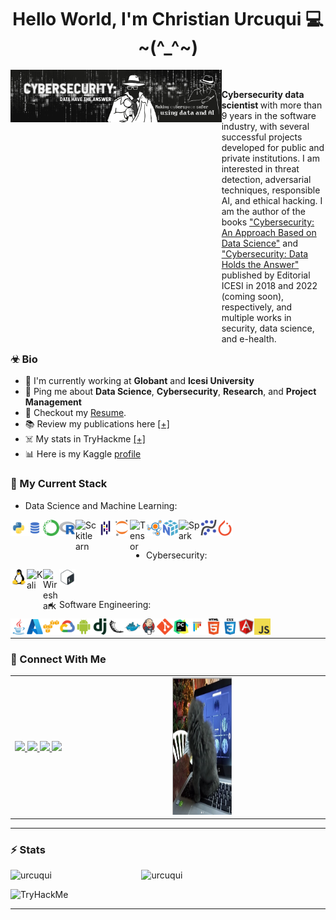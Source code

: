 <h1 align="center"> Hello World, I'm Christian Urcuqui 💻~(^_^~) </h1>

<div id="contentBox" style="margin:0px auto; width:100%">
 
<div id="column3" style="float:left; margin:0;width:67%">
 <img id="mdt_13" src="https://github.com/urcuqui/urcuqui/blob/main/LinkedIn_banner.png?raw=true">
</div>

<div id="column2" style="float:left; margin:0;width:33%;">
   <br>
  <p>
     <b>Cybersecurity data scientist </b> with more than 9 years in the software industry, with several successful projects developed for public and private institutions. I am interested in threat detection, adversarial techniques, responsible AI, and ethical hacking. I am the author of the books <a href="https://www.icesi.edu.co/editorial/ciberseguridad/">"Cybersecurity: An Approach Based on Data Science"</a> and <a href="https://www.icesi.edu.co/editorial/ciberseguridad-datos/">"Cybersecurity: Data Holds the Answer" </a> published by Editorial ICESI in 2018 and 2022 (coming soon), respectively, and multiple works in security, data science, and e-health.
 </p>
</div>
</div>

*** 

### ☣ Bio

- 🏢 I'm currently working at **Globant** and **Icesi University**
- 💬 Ping me about **Data Science**, **Cybersecurity**, **Research**, and **Project Management**
- 📝 Checkout my [Resume](https://www.linkedin.com/in/christianurcuqui/).
- 📚 Review my publications here [[+]](https://scholar.google.es/citations?user=q6dRgYIAAAAJ&hl)
- ☠️ My stats in TryHackme [[+]](https://tryhackme.com/p/urcuqui)
- 📊 Here is my Kaggle [profile](https://www.kaggle.com/xwolf12)

### 🤖 My Current Stack

- Data Science and Machine Learning:

<img align="left" alt="python" width="26px" src="https://raw.githubusercontent.com/github/explore/80688e429a7d4ef2fca1e82350fe8e3517d3494d/topics/python/python.png" />
<img align="left" alt="SQL" width="26px" src="https://raw.githubusercontent.com/github/explore/80688e429a7d4ef2fca1e82350fe8e3517d3494d/topics/sql/sql.png" />
<img align="left" alt="Anaconda" width="26px" src="https://raw.githubusercontent.com/devicons/devicon/master/icons/anaconda/anaconda-original.svg" />
<img align="left" alt="R" width="26px" src="https://raw.githubusercontent.com/devicons/devicon/master/icons/r/r-original.svg" />
<img align="left" alt="Sckitlearn" width="35px" src="https://upload.wikimedia.org/wikipedia/commons/thumb/0/05/Scikit_learn_logo_small.svg/260px-Scikit_learn_logo_small.svg.png?20180808062052" />
<img align="left" alt="Pandas" width="26px" src="https://raw.githubusercontent.com/devicons/devicon/master/icons/pandas/pandas-original.svg" />
<img align="left" alt="Jupyter" width="26px" src="https://raw.githubusercontent.com/devicons/devicon/master/icons/jupyter/jupyter-original.svg" />
<img align="left" alt="Tensor" width="26px" src="https://upload.wikimedia.org/wikipedia/commons/thumb/2/2d/Tensorflow_logo.svg/115px-Tensorflow_logo.svg.png?20170429160244" />
<img align="left" alt="NetworkX" width="26px" src="https://raw.githubusercontent.com/devicons/devicon/master/icons/networkx/networkx-original.svg" />
<img align="left" alt="Numpy" width="26px" src="https://raw.githubusercontent.com/devicons/devicon/master/icons/numpy/numpy-original.svg" />
<img align="left" alt="Spark" width="35px" src="https://upload.wikimedia.org/wikipedia/commons/thumb/f/f3/Apache_Spark_logo.svg/512px-Apache_Spark_logo.svg.png?20210416091439" />
<img align="left" alt="StatModels" width="26px" src="https://raw.githubusercontent.com/statsmodels/statsmodels/main/docs/source/images/statsmodels-logo-v2-no-text.svg" />
<img align="left" alt="PyTorch" width="26px" src="https://raw.githubusercontent.com/devicons/devicon/master/icons/pytorch/pytorch-original.svg" /><br>
</br>

- Cybersecurity:

<img align="left" alt="Linux" width="26px" src="https://raw.githubusercontent.com/devicons/devicon/master/icons/linux/linux-original.svg"/>
<img align="left" alt="Kali" width="26px" src="https://logodix.com/logo/1287734.jpg"/>
<img align="left" alt="Wireshark" width="26px" src="https://upload.wikimedia.org/wikipedia/commons/thumb/d/df/Wireshark_icon.svg/100px-Wireshark_icon.svg.png?20070521080724"/>
<img align="left" alt="Bash" width="26px" src="https://raw.githubusercontent.com/devicons/devicon/master/icons/bash/bash-original.svg" /><br>
<br>

- Software Engineering:

<img align="left" alt="Java" width="26px" src="https://raw.githubusercontent.com/devicons/devicon/master/icons/java/java-original.svg" />
<img align="left" alt="Azure" width="26px" src="https://raw.githubusercontent.com/devicons/devicon/master/icons/azure/azure-original.svg" />
<img align="left" alt="AWS" width="26px" src="https://raw.githubusercontent.com/devicons/devicon/master/icons/amazonwebservices/amazonwebservices-original.svg" />
<img align="left" alt="GCP" width="26px" src="https://raw.githubusercontent.com/devicons/devicon/master/icons/googlecloud/googlecloud-original.svg" />
<img align="left" alt="Android" width="26px" src="https://raw.githubusercontent.com/devicons/devicon/master/icons/android/android-original.svg" />
<img align="left" alt="DJango" width="26px" src="https://raw.githubusercontent.com/devicons/devicon/master/icons/django/django-plain.svg" />
<img align="left" alt="Docker" width="26px" src="https://raw.githubusercontent.com/devicons/devicon/master/icons/flask/flask-original.svg" />
<img align="left" alt="Flask" width="26px" src="https://raw.githubusercontent.com/devicons/devicon/master/icons/docker/docker-original.svg" />
<img align="left" alt="Jenkins" width="26px" src="https://raw.githubusercontent.com/devicons/devicon/master/icons/jenkins/jenkins-original.svg" />
<img align="left" alt="Git" width="26px" src="https://raw.githubusercontent.com/devicons/devicon/master/icons/git/git-original.svg" />
<img align="left" alt="PyCharm" width="26px" src="https://raw.githubusercontent.com/devicons/devicon/master/icons/pycharm/pycharm-original.svg" />
<img align="left" alt="PyTest" width="26px" src="https://raw.githubusercontent.com/devicons/devicon/master/icons/pytest/pytest-original.svg" />
<img align="left" alt="HTML5" width="26px" src="https://raw.githubusercontent.com/github/explore/80688e429a7d4ef2fca1e82350fe8e3517d3494d/topics/html/html.png" />
<img align="left" alt="CSS3" width="26px" src="https://raw.githubusercontent.com/github/explore/80688e429a7d4ef2fca1e82350fe8e3517d3494d/topics/css/css.png" />
<img align="left" alt="Angular" width="26px" src="https://raw.githubusercontent.com/devicons/devicon/master/icons/angularjs/angularjs-original.svg" />
<img align="left" alt="JavaScript" width="26px" src="https://raw.githubusercontent.com/github/explore/80688e429a7d4ef2fca1e82350fe8e3517d3494d/topics/javascript/javascript.png" />
<br>

***

<p align="center">

### 💬 Connect With Me

<table style="width: 100%" cellspacing="0" cellpadding="0" align="center">
   <colgroup>
       <col style="width: 50%;">
       <col style="width: 50%;">
   </colgroup>  
   <tr>
         <td>
  <p left="center">
<a href="https://twitter.com/ulcamilo">
  <img src="https://img.shields.io/badge/twitter-%231DA1F2.svg?&style=for-the-badge&logo=twitter&logoColor=white" height=25>
</a> 
<a href="https://www.linkedin.com/in/christianurcuqui/?locale=en_US">
  <img src="https://img.shields.io/badge/linkedin-%230077B5.svg?&style=for-the-badge&logo=linkedin&logoColor=white" height=25>
</a> 
<a href="https://urcuqui.medium.com/">
  <img src="https://img.shields.io/badge/Medium-12100E?style=for-the-badge&logo=medium&logoColor=white" height=25>
</a>
<a href="mailto:ulcamilo.me@gmail.com">
  <img src="	https://img.shields.io/badge/Gmail-D14836?style=for-the-badge&logo=gmail&logoColor=white" height=25>
</a>
</p>
         </td>
         <td style="width: 40%;">
           <img src=https://github.com/urcuqui/urcuqui/blob/main/cat.png?raw=true" width="100%" height="220" style="max-width: 40%;">
         </td>
  </tr>  
</table>






<!--
**urcuqui/urcuqui** is a ✨ _special_ ✨ repository because its `README.md` (this file) appears on your GitHub profile.

Here are some ideas to get you started:

- 🔭 I’m currently working on ...
- 🌱 I’m currently learning ...
- 👯 I’m looking to collaborate on ...
- 🤔 I’m looking for help with ...
- 💬 Ask me about ...
- 📫 How to reach me: ...
- 😄 Pronouns: ...
- ⚡ Fun fact: ...
-->


***

### :zap: Stats


<p>
&nbsp;<img align="left" src="https://github-readme-stats.vercel.app/api?username=urcuqui&show_icons=true&theme=chartreuse-dark&include_all_commits=true" alt="urcuqui" width="40%">

<img src="https://github-readme-stats.vercel.app/api/top-langs?username=urcuqui&show_icons=true&theme=react&include_all_commits=true&layout=compact" alt="urcuqui" width="37%">
</p>

<p> 
<img src="https://tryhackme-badges.s3.amazonaws.com/urcuqui.png" alt="TryHackMe">
</p>

***



